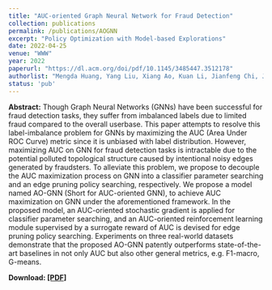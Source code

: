```yaml
---
title: "AUC-oriented Graph Neural Network for Fraud Detection"
collection: publications
permalink: /publications/AOGNN
excerpt: "Policy Optimization with Model-based Explorations"
date: 2022-04-25
venue: "WWW"
year: 2022
paperurl: "https://dl.acm.org/doi/pdf/10.1145/3485447.3512178"
authorlist: "Mengda Huang, Yang Liu, Xiang Ao, Kuan Li, Jianfeng Chi, Jinghua Feng, Yang Hao and Qing He"
status: 'pub'
---
```

**Abstract:**
Though Graph Neural Networks (GNNs) have been successful for fraud detection tasks, they suffer from imbalanced labels due to limited fraud compared to the overall userbase. This paper attempts to resolve this label-imbalance problem for GNNs by maximizing the AUC (Area Under ROC Curve) metric since it is unbiased with label distribution. However, maximizing AUC on GNN for fraud detection tasks is intractable due to the potential polluted topological structure caused by intentional noisy edges generated by fraudsters. To alleviate this problem, we propose to decouple the AUC maximization process on GNN into a classifier parameter searching and an edge pruning policy searching, respectively. We propose a model named AO-GNN (Short for AUC-oriented GNN), to achieve AUC maximization on GNN under the aforementioned framework. In the proposed model, an AUC-oriented stochastic gradient is applied for classifier parameter searching, and an AUC-oriented reinforcement learning module supervised by a surrogate reward of AUC is devised for edge pruning policy searching. Experiments on three real-world datasets demonstrate that the proposed AO-GNN patently outperforms state-of-the-art baselines in not only AUC but also other general metrics, e.g. F1-macro, G-means.

**Download: [[PDF]](https://dl.acm.org/doi/pdf/10.1145/3485447.3512178)**
